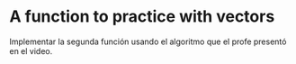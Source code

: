 # A function to practice with vectors

Implementar la segunda función usando el algoritmo
que el profe presentó en el video.
